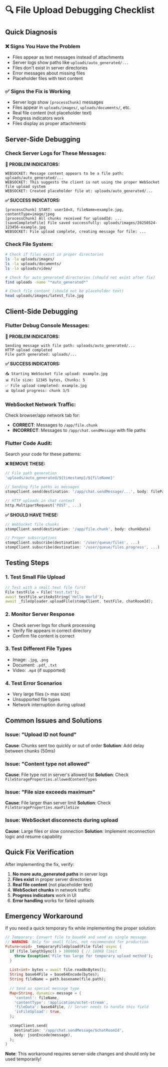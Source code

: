 # 🔍 File Upload Debugging Checklist

## Quick Diagnosis

### ❌ Signs You Have the Problem
- Files appear as text messages instead of attachments
- Server logs show paths like `uploads/auto_generated/...`
- Files don't exist in server directories
- Error messages about missing files
- Placeholder files with text content

### ✅ Signs the Fix is Working
- Server logs show `[processChunk]` messages
- Files appear in `uploads/images/`, `uploads/documents/`, etc.
- Real file content (not placeholder text)
- Progress indicators work
- Files display as proper attachments

## Server-Side Debugging

### Check Server Logs for These Messages:

**🚨 PROBLEM INDICATORS:**
```
WEBSOCKET: Message content appears to be a file path: uploads/auto_generated/...
WEBSOCKET: This suggests the client is not using the proper WebSocket file upload system
WEBSOCKET: Created placeholder file at: uploads/auto_generated/...
```

**✅ SUCCESS INDICATORS:**
```
[processChunk] START: userId=X, fileName=example.jpg, contentType=image/jpeg
[processChunk] All chunks received for uploadId: ...
[saveCompleteFile] File saved successfully: uploads/images/20250524-123456-example.jpg
WEBSOCKET: File upload complete, creating message for file: ...
```

### Check File System:
```bash
# Check if files exist in proper directories
ls -la uploads/images/
ls -la uploads/documents/
ls -la uploads/video/

# Check for auto_generated directories (should not exist after fix)
find uploads -name "*auto_generated*"

# Check file content (should not be placeholder text)
head uploads/images/latest_file.jpg
```

## Client-Side Debugging

### Flutter Debug Console Messages:

**🚨 PROBLEM INDICATORS:**
```
Sending message with file path: uploads/auto_generated/...
HTTP upload completed
File path generated: uploads/...
```

**✅ SUCCESS INDICATORS:**
```
📤 Starting WebSocket file upload: example.jpg
📊 File size: 12345 bytes, Chunks: 5
✅ File upload completed: example.jpg
📊 Upload progress: chunk 3/5
```

### WebSocket Network Traffic:
Check browser/app network tab for:
- **CORRECT**: Messages to `/app/file.chunk`
- **INCORRECT**: Messages to `/app/chat.sendMessage` with file paths

### Flutter Code Audit:
Search your code for these patterns:

**❌ REMOVE THESE:**
```dart
// File path generation
'uploads/auto_generated/${timestamp}/${fileName}'

// Sending file paths as messages
stompClient.send(destination: '/app/chat.sendMessage/...', body: filePath)

// HTTP uploads in chat context
http.MultipartRequest('POST', ...)
```

**✅ SHOULD HAVE THESE:**
```dart
// WebSocket file chunks
stompClient.send(destination: '/app/file.chunk', body: chunkData)

// Proper subscriptions
stompClient.subscribe(destination: '/user/queue/files', ...)
stompClient.subscribe(destination: '/user/queue/files.progress', ...)
```

## Testing Steps

### 1. Test Small File Upload
```dart
// Test with a small text file first
File testFile = File('test.txt');
await testFile.writeAsString('Hello World');
await _fileUploader.uploadFile(stompClient, testFile, chatRoomId);
```

### 2. Monitor Server Response
- Check server logs for chunk processing
- Verify file appears in correct directory
- Confirm file content is correct

### 3. Test Different File Types
- Image: `.jpg`, `.png`
- Document: `.pdf`, `.txt`
- Video: `.mp4` (if supported)

### 4. Test Error Scenarios
- Very large files (> max size)
- Unsupported file types
- Network interruption during upload

## Common Issues and Solutions

### Issue: "Upload ID not found"
**Cause**: Chunks sent too quickly or out of order
**Solution**: Add delay between chunks (50ms)

### Issue: "Content type not allowed"
**Cause**: File type not in server's allowed list
**Solution**: Check `FileStorageProperties.allowedContentTypes`

### Issue: "File size exceeds maximum"
**Cause**: File larger than server limit
**Solution**: Check `FileStorageProperties.maxFileSize`

### Issue: WebSocket disconnects during upload
**Cause**: Large files or slow connection
**Solution**: Implement reconnection logic and resume capability

## Quick Fix Verification

After implementing the fix, verify:

1. **No more auto_generated paths** in server logs
2. **Files exist** in proper server directories
3. **Real file content** (not placeholder text)
4. **WebSocket chunks** in network traffic
5. **Progress indicators** work in UI
6. **Error handling** works for failed uploads

## Emergency Workaround

If you need a quick temporary fix while implementing the proper solution:

```dart
// Temporary: Convert file to base64 and send as single message
// WARNING: Only for small files, not recommended for production
Future<void> _temporaryFileUpload(File file) async {
  if (file.lengthSync() > 100000) { // 100KB limit
    throw Exception('File too large for temporary upload method');
  }
  
  List<int> bytes = await file.readAsBytes();
  String base64File = base64Encode(bytes);
  String fileName = path.basename(file.path);
  
  // Send as special message type
  Map<String, dynamic> message = {
    'content': fileName,
    'contentType': 'application/octet-stream',
    'fileData': base64File, // Server needs to handle this field
    'isFileUpload': true,
  };
  
  stompClient.send(
    destination: '/app/chat.sendMessage/$chatRoomId',
    body: jsonEncode(message),
  );
}
```

**Note**: This workaround requires server-side changes and should only be used temporarily!
